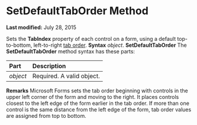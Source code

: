 
# SetDefaultTabOrder Method

 **Last modified:** July 28, 2015


Sets the  **TabIndex** property of each control on a form, using a default top-to-bottom, left-to-right [tab order](b8bdf64f-5920-1ae9-16d0-b26d09524a30.md).
 **Syntax**
 _object_. **SetDefaultTabOrder**
The  **SetDefaultTabOrder** method syntax has these parts:


|**Part**|**Description**|
|:-----|:-----|
| _object_|Required. A valid object.|
 **Remarks**
Microsoft Forms sets the tab order beginning with controls in the upper left corner of the form and moving to the right. It places controls closest to the left edge of the form earlier in the tab order. If more than one control is the same distance from the left edge of the form, tab order values are assigned from top to bottom.
